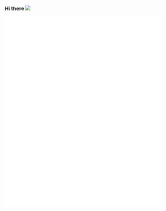 ### Hi there <img src="https://media.giphy.com/media/hvRJCLFzcasrR4ia7z/giphy.gif" width="25px">

<!--
**jkpang/jkpang** is a ✨ _special_ ✨ repository because its `README.md` (this file) appears on your GitHub profile.

Here are some ideas to get you started:

- 🔭 I’m currently working on ...
- 🌱 I’m currently learning ...
- 👯 I’m looking to collaborate on ...
- 🤔 I’m looking for help with ...
- 💬 Ask me about ...
- 📫 How to reach me: ...
- 😄 Pronouns: ...
- ⚡ Fun fact: ...
-->  

![Metrics](/github-metrics.svg)
